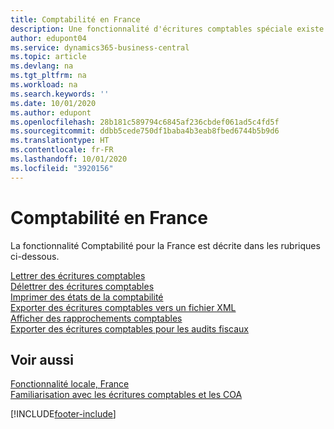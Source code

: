 ```yaml
---
title: Comptabilité en France
description: Une fonctionnalité d'écritures comptables spéciale existe pour la version française de Business Central.
author: edupont04
ms.service: dynamics365-business-central
ms.topic: article
ms.devlang: na
ms.tgt_pltfrm: na
ms.workload: na
ms.search.keywords: ''
ms.date: 10/01/2020
ms.author: edupont
ms.openlocfilehash: 28b181c589794c6845af236cbdef061ad5c4fd5f
ms.sourcegitcommit: ddbb5cede750df1baba4b3eab8fbed6744b5b9d6
ms.translationtype: HT
ms.contentlocale: fr-FR
ms.lasthandoff: 10/01/2020
ms.locfileid: "3920156"
---
```

# <a name="general-ledger-in-france"></a>Comptabilité en France

La fonctionnalité Comptabilité pour la France est décrite dans les rubriques ci-dessous.

[Lettrer des écritures comptables](how-to-apply-general-ledger-entries.md)  
[Délettrer des écritures comptables](how-to-unapply-general-ledger-entries.md)  
[Imprimer des états de la comptabilité](how-to-print-general-ledger-reports.md)  
[Exporter des écritures comptables vers un fichier XML](how-to-export-general-ledger-entries-to-an-xml-file.md)  
[Afficher des rapprochements comptables](how-to-view-ledger-reconciliations.md)  
[Exporter des écritures comptables pour les audits fiscaux](how-to-export-general-ledger-entries-for-tax-audits.md)  

## <a name="see-also"></a>Voir aussi

[Fonctionnalité locale, France](france-local-functionality.md)  
[Familiarisation avec les écritures comptables et les COA](../../finance-general-ledger.md)  


[!INCLUDE[footer-include](../../includes/footer-banner.md)]